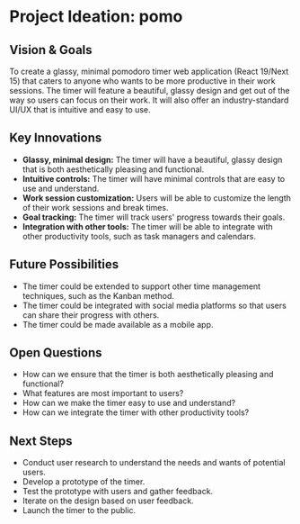 # Project Ideation: pomo

## Vision & Goals

To create a glassy, minimal pomodoro timer web application (React 19/Next 15) that caters to anyone who wants to be more productive in their work sessions. The timer will feature a beautiful, glassy design and get out of the way so users can focus on their work. It will also offer an industry-standard UI/UX that is intuitive and easy to use.

## Key Innovations

* **Glassy, minimal design:** The timer will have a beautiful, glassy design that is both aesthetically pleasing and functional. 
* **Intuitive controls:** The timer will have minimal controls that are easy to use and understand. 
* **Work session customization:** Users will be able to customize the length of their work sessions and break times. 
* **Goal tracking:** The timer will track users' progress towards their goals. 
* **Integration with other tools:** The timer will be able to integrate with other productivity tools, such as task managers and calendars. 

## Future Possibilities

* The timer could be extended to support other time management techniques, such as the Kanban method. 
* The timer could be integrated with social media platforms so that users can share their progress with others. 
* The timer could be made available as a mobile app. 

## Open Questions

* How can we ensure that the timer is both aesthetically pleasing and functional? 
* What features are most important to users? 
* How can we make the timer easy to use and understand? 
* How can we integrate the timer with other productivity tools? 


## Next Steps

* Conduct user research to understand the needs and wants of potential users. 
* Develop a prototype of the timer. 
* Test the prototype with users and gather feedback. 
* Iterate on the design based on user feedback. 
* Launch the timer to the public. 
